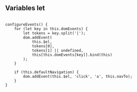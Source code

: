 ##  Variables let

<pre>
	<code data-trim>
configureEvents() {
	for (let key in this.domEvents) {
		let tokens = key.split('|');
		dom.addEvent(
			this.$el,
			tokens[0], 
			tokens[1] || undefined,
			this[this.domEvents[key]].bind(this)
		);
	}

	if (this.defaultNavigation) {
		dom.addEvent(this.$el, 'click', 'a', this.navTo);
	}
}		
	</code>
</pre>
